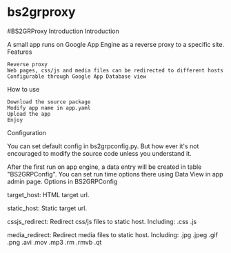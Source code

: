 # bs2grproxy


#BS2GRProxy Introduction
Introduction

A small app runs on Google App Engine as a reverse proxy to a specific site.
Features

    Reverse proxy
    Web pages, css/js and media files can be redirected to different hosts
    Configurable through Google App Database view 

How to use

    Download the source package
    Modify app name in app.yaml
    Upload the app
    Enjoy 

Configuration

You can set default config in bs2grpconfig.py. But how ever it's not encouraged to modify the source code unless you understand it.

After the first run on app engine, a data entry will be created in table "BS2GRPConfig". You can set run time options there using Data View in app admin page.
Options in BS2GRPConfig

target_host: HTML target url.

static_host: Static target url.

cssjs_redirect: Redirect css/js files to static host. Including: .css .js

media_redirect: Redirect media files to static host. Including: .jpg .jpeg .gif .png .avi .mov .mp3 .rm .rmvb .qt

